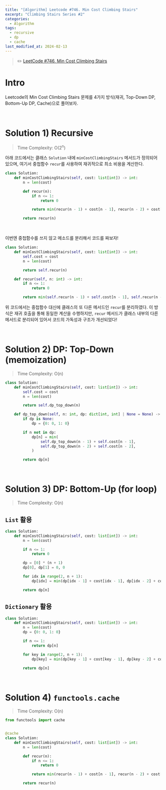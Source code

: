 ```yaml
---
title: "[Algorithm] Leetcode #746. Min Cost Climbing Stairs"
excerpt: "Climbing Stairs Series #2"
categories:
  - Algorithm
tags:
  - recursive
  - dp
  - cache
last_modified_at: 2024-02-13
---
```


> ✏️ [LeetCode #746. Min Cost Climbing Stairs](https://leetcode.com/problems/min-cost-climbing-stairs/)

# Intro

Leetcode의 Min Cost Climbing Stairs 문제를 4가지 방식(재귀, Top-Down DP, Bottom-Up DP, Cache)으로 풀어보자.

<br>

# Solution 1) Recursive

> Time Complexity: O(2<sup>n</sup>)

아래 코드에서는 클래스 `Solution` 내에 `minCostClimbingStairs` 메서드가 정의되어 있으며, 여기서 중첩함수 `recur`를 사용하여 재귀적으로 최소 비용을 계산한다.

```python
class Solution:
    def minCostClimbingStairs(self, cost: list[int]) -> int:
        n = len(cost)

        def recur(n):
            if n <= 1:
                return 0

            return min(recur(n - 1) + cost[n - 1], recur(n - 2) + cost[n - 2])

        return recur(n)
```

<br>

이번엔 중첩함수를 쓰지 않고 메소드를 분리해서 코드를 짜보자!

```python
class Solution:
    def minCostClimbingStairs(self, cost: list[int]) -> int:
        self.cost = cost
        n = len(cost)

        return self.recur(n)

    def recur(self, n: int) -> int:
        if n <= 1:
            return 0

        return min(self.recur(n - 1) + self.cost[n - 1], self.recur(n - 2) + self.cost[n - 2])
```

위 코드에서는 중첩함수 대신에 클래스의 또 다른 메서드인 `recur`를 분리하였다. 이 방식은 재귀 호출을 통해 동일한 계산을 수행하지만, `recur` 메서드가 클래스 내부의 다른 메서드로 분리되어 있어서 코드의 가독성과 구조가 개선되었다!

<br>

# Solution 2) DP: Top-Down (memoization)

> Time Complexity: O(n)

```python
class Solution:
    def minCostClimbingStairs(self, cost: list[int]) -> int:
        self.cost = cost
        n = len(cost)

        return self.dp_top_down(n)

    def dp_top_down(self, n: int, dp: dict[int, int] | None = None) -> int:
        if dp is None:
            dp = {0: 0, 1: 0}

        if n not in dp:
            dp[n] = min(
                self.dp_top_down(n - 1) + self.cost[n - 1],
                self.dp_top_down(n - 2) + self.cost[n - 2],
            )

        return dp[n]
```

<br>

# Solution 3) DP: Bottom-Up (for loop)

> Time Complexity: O(n)

## `List` 활용

```python
class Solution:
    def minCostClimbingStairs(self, cost: list[int]) -> int:
        n = len(cost)

        if n <= 1:
            return 0

        dp = [0] * (n + 1)
        dp[0], dp[1] = 0, 0

        for idx in range(2, n + 1):
            dp[idx] = min(dp[idx - 1] + cost[idx - 1], dp[idx - 2] + cost[idx - 2])

        return dp[n]
```

## `Dictionary` 활용

```python
class Solution:
    def minCostClimbingStairs(self, cost: list[int]) -> int:
        n = len(cost)
        dp = {0: 0, 1: 0}

        if n <= 1:
            return dp[n]

        for key in range(2, n + 1):
            dp[key] = min(dp[key - 1] + cost[key - 1], dp[key - 2] + cost[key - 2])

        return dp[n]
```

<br>

# Solution 4) `functools.cache`

> Time Complexity: O(n)

```python
from functools import cache


@cache
class Solution:
    def minCostClimbingStairs(self, cost: list[int]) -> int:
        n = len(cost)

        def recur(n):
            if n <= 1:
                return 0

            return min(recur(n - 1) + cost[n - 1], recur(n - 2) + cost[n - 2])

        return recur(n)
```
